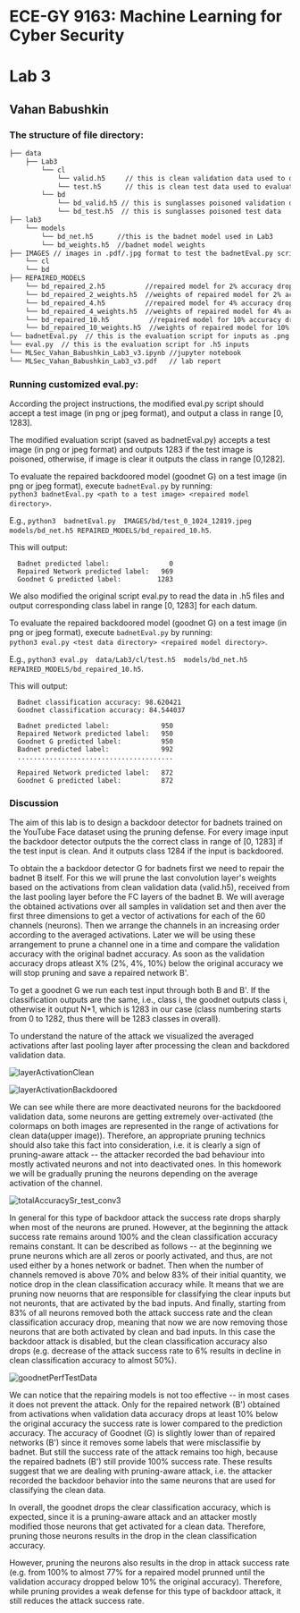 # ECE-GY 9163:  Machine Learning for Cyber Security
# Lab 3

## Vahan Babushkin

### The structure of file directory:

```bash
├── data 
    ├── Lab3
        └── cl
            └── valid.h5     // this is clean validation data used to design the defense
            └── test.h5      // this is clean test data used to evaluate the BadNet
        └── bd
            └── bd_valid.h5 // this is sunglasses poisoned validation data
            └── bd_test.h5  // this is sunglasses poisoned test data
├── lab3
    └── models
    	└── bd_net.h5      //this is the badnet model used in Lab3
    	└── bd_weights.h5  //badnet model weights
├── IMAGES // images in .pdf/.jpg format to test the badnetEval.py script that accepts a test image (in png or jpeg format) and outputs class label in range [0, 1283]
    └── cl
    └── bd
├── REPAIRED_MODELS
    └── bd_repaired_2.h5          //repaired model for 2% accuracy drop
    └── bd_repaired_2_weights.h5  //weights of repaired model for 2% accuracy drop
    └── bd_repaired_4.h5          //repaired model for 4% accuracy drop
    └── bd_repaired_4_weights.h5  //weights of repaired model for 4% accuracy drop
    └── bd_repaired_10.h5          //repaired model for 10% accuracy drop
    └── bd_repaired_10_weights.h5  //weights of repaired model for 10% accuracy drop
└── badnetEval.py  // this is the evaluation script for inputs as .png and .jpg
└── eval.py  // this is the evaluation script for .h5 inputs
└── MLSec_Vahan_Babushkin_Lab3_v3.ipynb //jupyter notebook
└── MLSec_Vahan_Babushkin_Lab3_v3.pdf   // lab report
```
### Running customized eval.py:

According the project instructions, the modified eval.py script should accept a test image (in png or jpeg format), and output a class in range [0, 1283].

The modified evaluation script (saved as badnetEval.py) accepts a test image (in png or jpeg format) and outputs 1283 if the test image is poisoned, otherwise, if image is clear it outputs the class in range [0,1282]. 

To evaluate the repaired backdoored model (goodnet G) on a test image (in png or jpeg format), execute `badnetEval.py` by running:  
      `python3 badnetEval.py <path to a test image> <repaired model directory>`.
      
E.g., `python3  badnetEval.py  IMAGES/bd/test_0_1024_12819.jpeg  models/bd_net.h5 REPAIRED_MODELS/bd_repaired_10.h5`. 
      
This will output:

      Badnet predicted label:               0
	  Repaired Network predicted label:   969
      Goodnet G predicted label:         1283


We also modified the original script eval.py to read the data in .h5 files and output corresponding class label in range [0, 1283] for each datum. 

To evaluate the repaired backdoored model (goodnet G) on a test image (in png or jpeg format), execute `badnetEval.py` by running:  
      `python3 eval.py <test data directory> <repaired model directory>`.
      
E.g., `python3 eval.py  data/Lab3/cl/test.h5  models/bd_net.h5 REPAIRED_MODELS/bd_repaired_10.h5`. 
      
This will output:

      Badnet classification accuracy: 98.620421
	  Goodnet classification accuracy: 84.544037
	  
	  Badnet predicted label:             950
	  Repaired Network predicted label:   950
	  Goodnet G predicted label:          950
	  Badnet predicted label:             992
	  .......................................
	  
	  Repaired Network predicted label:   872
	  Goodnet G predicted label:          872

### Discussion
The aim of this lab is to design a backdoor detector for badnets trained on the YouTube Face dataset using the pruning defense. For every image input the backdoor detector outputs the the correct class in range of [0, 1283] if the test input is clean. And it outputs class 1284 if the input is backdoored.

To obtain the a backdoor detector G for badnets first we need to repair the badnet B itself. For this we will prune the last convolution layer's weights based on the activations from clean validation data (valid.h5), received from the last pooling layer before the FC layers of the badnet B. We will average the obtained activations over all samples in validation set and then aver the first three dimensions to get a vector of activations for each of the 60 channels (neurons). Then we arrange the channels in an increasing order according to the averaged activations. Later we will be using these arrangement to prune a channel one in a time and compare the validation accuracy with the original badnet accuracy. As soon as the validation accuracy drops atleast X% (2%, 4%, 10%) below the original accuracy we will stop pruning and save a repaired network B'.

To get a goodnet G we run each test input through both B and B'. If the classification outputs are the same, i.e., class i, the goodnet outputs class i, otherwise it output N+1, which is 1283 in our case (class numbering starts from 0 to 1282, thus there will be 1283 classes in overall).

To understand the nature of the attack we visualized the averaged activations after last pooling layer after processing the clean and backdored validation data.

![layerActivationClean](https://user-images.githubusercontent.com/7853025/145962645-4c101945-89fd-4957-bb70-0d6b369e29f3.png)

![layerActivationBackdoored](https://user-images.githubusercontent.com/7853025/145962771-d8052d59-c3ec-4631-8394-84acd09e449d.png)

We can see while there are more deactivated neurons for the backdoored validation data, some neurons are getting extremely over-activated (the colormaps on both images are represented in the range of activations for clean data(upper image)). Therefore, an appropriate pruning technics should also take this fact into consideration, i.e. it is clearly a sign of pruning-aware attack -- the attacker recorded the bad behaviour into mostly activated neurons and not into deactivated ones. In this homework we will be gradually pruning the neurons depending on the average activation of the channel.

![totalAccuracySr_test_conv3](https://user-images.githubusercontent.com/7853025/145960122-523dcc40-90d1-4434-a970-0b4e5222f629.png)


In general for this type of backdoor attack the success rate drops sharply when most of the neurons are pruned. However, at the beginning the attack success rate remains around 100% and the clean classification accuracy remains constant. It can be described as follows -- at the beginning we prune neurons which are all zeros or poorly activated, and thus, are not used either by a hones network or badnet. Then when the number of channels removed is above 70%  and below 83% of their initial quantity, we notice drop in the clean classification accuracy while. It means that we are pruning now neuorns that are responsible for classifying the clear inputs but not neuronts, that are activated by the bad inputs. And finally, starting from 83% of all neurons removed both the attack success rate and the clean classification accuracy drop, meaning that now we are now removing those neurons that are both activated by clean and bad inputs. In this case the backdoor attack is disabled, but the clean classification accuracy also drops (e.g. decrease of the attack success rate to 6% results in decline in clean classification accuracy to almost 50%). 

![goodnetPerfTestData](https://user-images.githubusercontent.com/7853025/145963578-4ba6bcba-8e1a-485b-b75c-d38c42476aae.png)

We can notice that the repairing models is not too effective -- in most cases it does not prevent the attack. Only for the repaired network (B') obtained from activations when validation data accuracy drops at least 10% below the original accuracy the success rate is lower compared to the prediction accuracy. The accuracy of Goodnet (G) is slightly lower than of repaired networks (B') since it removes some labels that were misclassifie by badnet. But still the success rate of the attack remains too high, because the repaired badnets (B') still provide 100% success rate. These results suggest that we are dealing with pruning-aware attack, i.e. the attacker recorded the backdoor behavior into the same neurons that are used for classifying the clean data.

In overall, the goodnet drops the clear classification accuracy, which is expected, since it is a pruning-aware attack and an attacker mostly modified those neurons that get activated for a clean data. Therefore, pruning those neurons results in the drop in the clean classification accuracy.

However, pruning the neurons also results in the drop in attack success rate (e.g. from 100% to almost 77% for a repaired model prunned until the validation accuracy dropped below 10% the original accuracy). Therefore, while pruning provides a weak defense for this type of backdoor attack, it still reduces the attack success rate.





